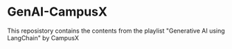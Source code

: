 # GenAI-CampusX
This reposistory contains the contents from the playlist "Generative AI using LangChain" by CampusX
